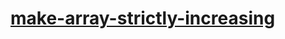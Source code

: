 # [make-array-strictly-increasing](https://leetcode-cn.com/problems/make-array-strictly-increasing)
